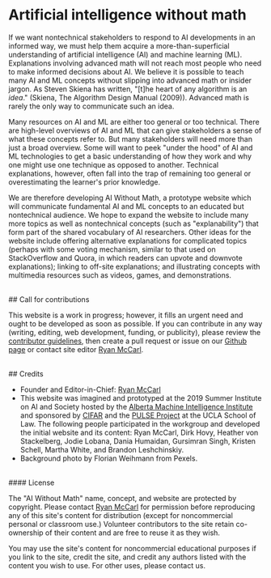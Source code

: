 # Artificial intelligence without math

If we want nontechnical stakeholders to respond to AI developments in an informed way, we must help them acquire a more-than-superficial understanding of artificial intelligence (AI) and machine learning (ML). Explanations involving advanced math will not reach most people who need to make informed decisions about AI. We believe it is possible to teach many AI and ML concepts without slipping into advanced math or insider jargon. As Steven Skiena has written, "[t]he heart of any algorithm is an _idea_." (Skiena, The Algorithm Design Manual (2009)). Advanced math is rarely the only way to communicate such an idea.

Many resources on AI and ML are either too general or too technical. There are  high-level overviews of AI and ML that can give stakeholders a sense of what these concepts refer to. But many stakeholders will need more than just a broad overview. Some will want to peek "under the hood" of AI and ML technologies to get a basic understanding of how they work and why one might use one technique as opposed to another. Technical explanations, however, often fall into the trap of remaining too general or overestimating the learner's prior knowledge.

We are therefore developing AI Without Math, a prototype website which will communicate fundamental AI and ML concepts to an educated but nontechnical audience. We hope to expand the website to include many more topics as well as nontechnical concepts (such as "explanability") that form part of the shared vocabulary of AI researchers. Other ideas for the website include offering alternative explanations for complicated topics (perhaps with some voting mechanism, similar to that used on StackOverflow and Quora, in which readers can upvote and downvote explanations); linking to off-site explanations; and illustrating concepts with multimedia resources such as videos, games, and demonstrations.

<br>
## Call for contributions

This website is a work in progress; however, it fills an urgent need and ought to be developed as soon as possible. If you can contribute in any way (writing, editing, web development, funding, or publicity), please review the [contributor guidelines](https://www.aiwithoutmath.com/contributor%20guidelines), then create a pull request or issue on our [Github page](https://github.com/RyanMcCarl/aiwithoutmath/) or contact site editor [Ryan McCarl](mailto:mccarl@law.ucla.edu).

<br>
## Credits
<br>

- Founder and Editor-in-Chief: [Ryan McCarl](http://ryanmccarl.com)
- This website was imagined and prototyped at the 2019 Summer Institute on AI and Society hosted by the [Alberta Machine Intelligence Institute](https://www.amii.ca/) and sponsored by [CIFAR](https://www.cifar.ca/) and the [PULSE Project](http://aipulse.org) at the UCLA School of Law. The following people participated in the workgroup and developed the initial website and its content: Ryan McCarl, Dirk Hovy, Heather von Stackelberg, Jodie Lobana, Dania Humaidan, Gursimran Singh, Kristen Schell, Martha White, and Brandon Leshchinskiy.
- Background photo by Florian Weihmann from Pexels.

<br>
#### License
<br>

The "AI Without Math" name, concept, and website are protected by copyright. Please contact [Ryan McCarl](mailto:mccarl@law.ucla.edu) for permission before reproducing any of this site's content for distribution (except for noncommercial personal or classroom use.) Volunteer contributors to the site retain co-ownership of their content and are free to reuse it as they wish.

You may use the site's content for noncommercial educational purposes if you link to the site, credit the site, and credit any authors listed with the content you wish to use. For other uses, please contact us.
